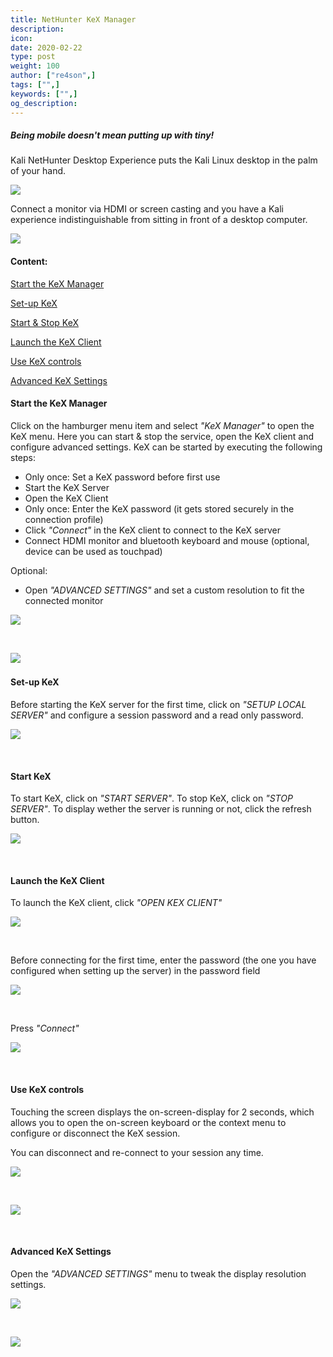 ```yaml
---
title: NetHunter KeX Manager
description:
icon:
date: 2020-02-22
type: post
weight: 100
author: ["re4son",]
tags: ["",]
keywords: ["",]
og_description:
---
```


##### *Being mobile doesn't mean putting up with tiny!*

Kali NetHunter Desktop Experience puts the Kali Linux desktop in the palm of your hand.

![](nh-kex-1.png)

Connect a monitor via HDMI or screen casting and you have a Kali experience indistinguishable from sitting in front of a desktop computer.

![](nh-kex-3s.png)





#### Content:

[Start the KeX Manager](#start-the-kex-manager)

[Set-up KeX](#set-up-kex)

[Start & Stop KeX](#start-kex)

[Launch the KeX Client](#launch-the-kex-client)

[Use KeX controls](#use-kex-controls)

[Advanced KeX Settings](#advanced-kex-settings)





#### Start the KeX Manager

Click on the hamburger menu item and select *"KeX Manager"* to open the KeX menu.
Here you can start & stop the service, open the KeX client and configure advanced settings.
KeX can be started by executing the following steps:

- Only once: Set a KeX password before first use
- Start the KeX Server
- Open the KeX Client
- Only once: Enter the KeX password (it gets stored securely in the connection profile)
- Click *"Connect"* in the KeX client to connect to the KeX server
- Connect HDMI monitor and bluetooth keyboard and mouse (optional, device can be used as touchpad)


Optional:

- Open *"ADVANCED SETTINGS"* and set a custom resolution to fit the connected monitor

![](NetHunter-KeX-10s.jpg)

&nbsp;

![](NetHunter-KeX-20s.jpg)
&nbsp;


#### Set-up KeX
Before starting the KeX server for the first time, click on *"SETUP LOCAL SERVER"* and configure a session password and a read only password.

![](NetHunter-KeX-30s.jpg)

&nbsp;




#### Start KeX
To start KeX, click on *"START SERVER"*.
To stop KeX, click on *"STOP SERVER"*.
To display wether the server is running or not, click the refresh button.

![](NetHunter-KeX-40s.jpg)

&nbsp;


#### Launch the KeX Client
To launch the KeX client, click *"OPEN KEX CLIENT"*

![](NetHunter-KeX-50s.jpg)

&nbsp;

Before connecting for the first time, enter the password (the one you have configured when setting up the server) in the password field

![](NetHunter-KeX-50s.jpg)

&nbsp;


Press *"Connect"*

![](NetHunter-KeX-55s.jpg)

&nbsp;


#### Use KeX controls

Touching the screen displays the on-screen-display for 2 seconds, which allows you to open the on-screen keyboard or the context menu to configure or disconnect the KeX session.

You can disconnect and re-connect to your session any time.

![](NetHunter-KeX-60s.jpg)

&nbsp;

![](NetHunter-KeX-70s.jpg)

&nbsp;


#### Advanced KeX Settings

Open the *"ADVANCED SETTINGS"* menu to tweak the display resolution settings.

![](NetHunter-KeX-80s.jpg)

&nbsp;

![](NetHunter-KeX-90s.jpg)
